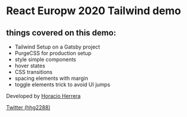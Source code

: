# React Europw 2020 Tailwind demo

## things covered on this demo:

- Tailwind Setup on a Gatsby project
- PurgeCSS for production setup
- style simple components
- hover states
- CSS transitions
- spacing elements with margin
- toggle elements trick to avoid UI jumps

Developed by [Horacio Herrera](https://horacioh.com)

[Twitter (hhg2288)](https://twitter.com/hhg2288)
